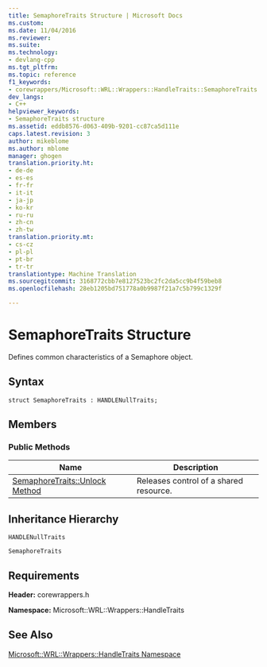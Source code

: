 ```yaml
---
title: SemaphoreTraits Structure | Microsoft Docs
ms.custom: 
ms.date: 11/04/2016
ms.reviewer: 
ms.suite: 
ms.technology:
- devlang-cpp
ms.tgt_pltfrm: 
ms.topic: reference
f1_keywords:
- corewrappers/Microsoft::WRL::Wrappers::HandleTraits::SemaphoreTraits
dev_langs:
- C++
helpviewer_keywords:
- SemaphoreTraits structure
ms.assetid: eddb8576-d063-409b-9201-cc87ca5d111e
caps.latest.revision: 3
author: mikeblome
ms.author: mblome
manager: ghogen
translation.priority.ht:
- de-de
- es-es
- fr-fr
- it-it
- ja-jp
- ko-kr
- ru-ru
- zh-cn
- zh-tw
translation.priority.mt:
- cs-cz
- pl-pl
- pt-br
- tr-tr
translationtype: Machine Translation
ms.sourcegitcommit: 3168772cbb7e8127523bc2fc2da5cc9b4f59beb8
ms.openlocfilehash: 28eb1205bd751778a0b9987f21a7c5b799c1329f

---
```

# SemaphoreTraits Structure
Defines common characteristics of a Semaphore object.  
  
## Syntax  
  
```  
struct SemaphoreTraits : HANDLENullTraits;  
```  
  
## Members  
  
### Public Methods  
  
|Name|Description|  
|----------|-----------------|  
|[SemaphoreTraits::Unlock Method](../windows/semaphoretraits-unlock-method.md)|Releases control of a shared resource.|  
  
## Inheritance Hierarchy  
 `HANDLENullTraits`  
  
 `SemaphoreTraits`  
  
## Requirements  
 **Header:** corewrappers.h  
  
 **Namespace:** Microsoft::WRL::Wrappers::HandleTraits  
  
## See Also  
 [Microsoft::WRL::Wrappers::HandleTraits Namespace](../windows/microsoft-wrl-wrappers-handletraits-namespace.md)


<!--HONumber=Jan17_HO2-->


